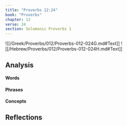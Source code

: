```yaml
---
title: "Proverbs 12:24"
book: "Proverbs"
chapter: 12
verse: 24
section: Solomonic Proverbs 1
---
```

![[/Greek/Proverbs/012/Proverbs-012-024G.md#Text]]
![[/Hebrew/Proverbs/012/Proverbs-012-024H.md#Text]]

## Analysis

#### Words

#### Phrases

#### Concepts

## Reflections
